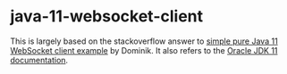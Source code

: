 # java-11-websocket-client

This is largely based on the stackoverflow answer to [simple pure Java 11 WebSocket client example][1] by Dominik.
It also refers to the [Oracle JDK 11 documentation][2].

[1]: https://stackoverflow.com/a/55464326/7421645
[2]: https://docs.oracle.com/en/java/javase/11/docs/api/java.net.http/java/net/http/WebSocket.Listener.html#onText(java.net.http.WebSocket,java.lang.CharSequence,boolean)
